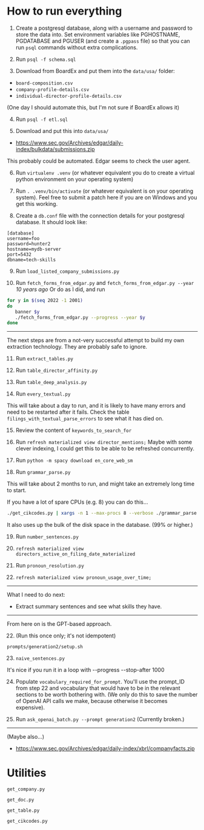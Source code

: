 How to run everything
=====================

1. Create a postgresql database, along with a username and password to
store the data into. Set environment variables like PGHOSTNAME,
PGDATABASE and PGUSER (and create a `.pgpass` file) so that you can
run `psql` commands without extra complications.

2. Run `psql -f schema.sql`

3. Download from BoardEx and put them into the `data/usa/` folder:

- `board-composition.csv`
- `company-profile-details.csv`
- `individual-director-profile-details.csv`

(One day I should automate this, but I'm not sure if BoardEx allows it)

4. Run `psql -f etl.sql`

5. Download and put this into `data/usa/`

- https://www.sec.gov/Archives/edgar/daily-index/bulkdata/submissions.zip

This probably could be automated. Edgar seems to check the user agent.


6. Run `virtualenv .venv` (or whatever equivalent you do to create a virtual python
environment on your operating system)

7. Run `. .venv/bin/activate` (or whatever equivalent is on your operating system).
Feel free to submit a patch here if you are on Windows and you get this working.

8. Create a `db.conf` file with the connection details for your postgresql database.
It should look like:

```
[database]
username=foo
password=hunter2
hostname=mydb-server
port=5432
dbname=tech-skills
```

9. Run `load_listed_company_submissions.py`


10. Run `fetch_forms_from_edgar.py` and `fetch_forms_from_edgar.py --year` _10 years ago_
Or do as I did, and run
```sh
for y in $(seq 2022 -1 2001)
do
   banner $y
   ./fetch_forms_from_edgar.py --progress --year $y
done
```


----------------------------------------------------------------------

The next steps are from a not-very successful attempt to build my own
extraction technology. They are probably safe to ignore.


11. Run `extract_tables.py`

12. Run `table_director_affinity.py`

13. Run `table_deep_analysis.py`

14. Run `every_textual.py`

This will take about a day to run, and it is likely to have many errors and
need to be restarted after it fails. Check the table `filings_with_textual_parse_errors`
to see what it has died on.

15. Review the content of `keywords_to_search_for`

16. Run `refresh materialized view director_mentions;`
Maybe with some clever indexing, I could get this to be able to be refreshed concurrently.

17. Run `python -m spacy download en_core_web_sm`

18. Run `grammar_parse.py`

This will take about 2 months to run, and might take an extremely long time to start.

If you have a lot of spare CPUs (e.g. 8) you can do this...

```sh
./get_cikcodes.py | xargs -n 1 --max-procs 8 --verbose ./grammar_parse.py --random-order --cikcode
```

It also uses up the bulk of the disk space in the database. (99% or higher.)

19. Run `number_sentences.py`

20. `refresh materialized view directors_active_on_filing_date_materialized`

21. Run `pronoun_resolution.py`

21. `refresh materialized view pronoun_usage_over_time;`

----

What I need to do next:

- Extract summary sentences and see what skills they have.

----------------------------------------------------------------------

From here on is the GPT-based approach.

22. (Run this once only; it's not idempotent)

  `prompts/generation2/setup.sh`

23. `naive_sentences.py`

It's nice if you run it in a loop with --progress --stop-after 1000


24. Populate `vocabulary_required_for_prompt`. You'll use the prompt_ID from
step 22 and vocabulary that would have to be in the relevant sections to be
worth bothering with. (We only do this to save the number of OpenAI API calls
we make, because otherwise it becomes expensive).

25. Run `ask_openai_batch.py --prompt generation2`
(Currently broken.)

----------------------------------------------------------------------


(Maybe also...)
- https://www.sec.gov/Archives/edgar/daily-index/xbrl/companyfacts.zip



# Utilities

`get_company.py`

`get_doc.py`

`get_table.py`

`get_cikcodes.py`

